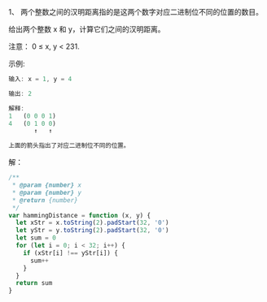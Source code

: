 1、
两个整数之间的汉明距离指的是这两个数字对应二进制位不同的位置的数目。

给出两个整数 x 和 y，计算它们之间的汉明距离。

注意：
0 ≤ x, y < 231.

示例:

```js
输入: x = 1, y = 4

输出: 2

解释:
1   (0 0 0 1)
4   (0 1 0 0)
       ↑   ↑

上面的箭头指出了对应二进制位不同的位置。

```

解：

```js
/**
 * @param {number} x
 * @param {number} y
 * @return {number}
 */
var hammingDistance = function (x, y) {
  let xStr = x.toString(2).padStart(32, '0')
  let yStr = y.toString(2).padStart(32, '0')
  let sum = 0
  for (let i = 0; i < 32; i++) {
    if (xStr[i] !== yStr[i]) {
      sum++
    }
  }
  return sum
}
```
